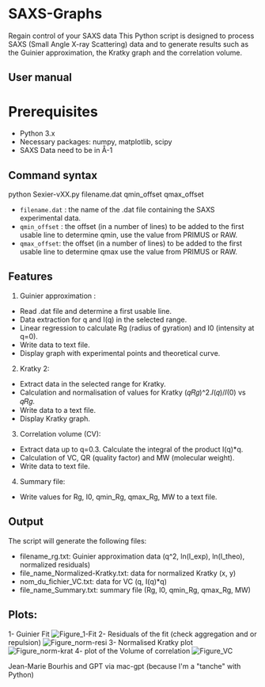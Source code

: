 # SAXS-Graphs
Regain control of your SAXS data
This Python script is designed to process SAXS (Small Angle X-ray Scattering) data and to generate results such as the Guinier approximation, the Kratky graph and the correlation volume.

## User manual

# Prerequisites
- Python 3.x
- Necessary packages: numpy, matplotlib, scipy
- SAXS Data need to be in Å-1

## Command syntax

python Sexier-vXX.py filename.dat qmin_offset qmax_offset

- `filename.dat` : the name of the .dat file containing the SAXS experimental data.
- `qmin_offset` : the offset (in a number of lines) to be added to the first usable line to determine qmin, use the value from PRIMUS or RAW.
- `qmax_offset`: the offset (in a number of lines) to be added to the first usable line to determine qmax use the value from PRIMUS or RAW.

## Features

 1. Guinier approximation :
 - Read .dat file and determine a first usable line.
 - Data extraction for q and I(q) in the selected range.
 - Linear regression to calculate Rg (radius of gyration) and I0 (intensity at q=0).
 - Write data to text file.
 - Display graph with experimental points and theoretical curve.

 2. Kratky 2:
 - Extract data in the selected range for Kratky.
 - Calculation and normalisation of values for Kratky (𝑞𝑅𝑔)^2.𝐼(𝑞)/𝐼(0) vs 𝑞𝑅𝑔.
 - Write data to a text file.
 - Display Kratky graph.

 3. Correlation volume (CV):
 - Extract data up to q=0.3.
 Calculate the integral of the product I(q)*q.
 - Calculation of VC, QR (quality factor) and MW (molecular weight).
 - Write data to text file.

 4. Summary file:
 - Write values for Rg, I0, qmin_Rg, qmax_Rg, MW to a text file.

## Output
 The script will generate the following files:
 - filename_rg.txt: Guinier approximation data (q^2, ln(I_exp), ln(I_theo), normalized residuals)
 - file_name_Normalized-Kratky.txt: data for normalized Kratky (x, y)
 - nom_du_fichier_VC.txt: data for VC (q, I(q)*q)
 - file_name_Summary.txt: summary file (Rg, I0, qmin_Rg, qmax_Rg, MW)
## Plots:
  1- Guinier Fit
  ![Figure_1-Fit](https://github.com/JMB-Scripts/SAXS-Graphs/assets/20182399/8b7ea59e-f5c3-437c-9312-c8a11156cf73)
  2- Residuals of the fit (check aggregation and or repulsion)
  ![Figure_norm-resi](https://github.com/JMB-Scripts/SAXS-Graphs/assets/20182399/e1c384b8-3fd7-4b96-afeb-a7b9ec4992d2)
  3- Normalised Kratky plot
  ![Figure_norm-krat](https://github.com/JMB-Scripts/SAXS-Graphs/assets/20182399/9e424634-d2a7-49dd-bf78-b382b2976fef)
  4- plot of the Volume of correlation 
  ![Figure_VC](https://github.com/JMB-Scripts/SAXS-Graphs/assets/20182399/8a06ca38-cf70-4268-a569-f127e9b673fc)

 Jean-Marie Bourhis and GPT via mac-gpt (because I'm a "tanche" with Python)
